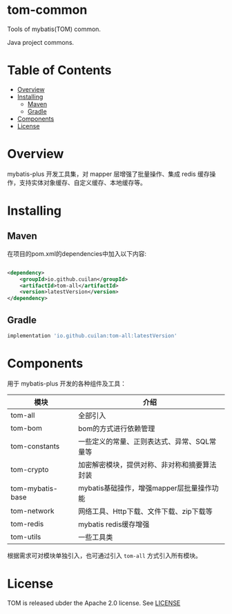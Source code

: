 # tom-common

Tools of mybatis(TOM) common.

Java project commons.

# Table of Contents

- [Overview](#overview)
- [Installing](#installing)
  * [Maven](#maven)
  * [Gradle](#gradle)
- [Components](#components)
- [License](#license)

# Overview

mybatis-plus 开发工具集，对 mapper 层增强了批量操作、集成 redis 缓存操作，支持实体对象缓存、自定义缓存、本地缓存等。

# Installing

## Maven

在项目的pom.xml的dependencies中加入以下内容:

```xml

<dependency>
    <groupId>io.github.cuilan</groupId>
    <artifactId>tom-all</artifactId>
    <version>latestVersion</version>
</dependency>
```

## Gradle

```groovy
implementation 'io.github.cuilan:tom-all:latestVersion'
```

# Components

用于 mybatis-plus 开发的各种组件及工具：

| 模块               | 介绍                          |
|------------------|-----------------------------|
| tom-all          | 全部引入                        |
| tom-bom          | bom的方式进行依赖管理                |
| tom-constants    | 一些定义的常量、正则表达式、异常、SQL常量等     |
| tom-crypto       | 加密解密模块，提供对称、非对称和摘要算法封装      |
| tom-mybatis-base | mybatis基础操作，增强mapper层批量操作功能 |
| tom-network      | 网络工具、Http下载、文件下载、zip下载等     |
| tom-redis        | mybatis redis缓存增强           |
| tom-utils        | 一些工具类                       |

根据需求可对模块单独引入，也可通过引入 `tom-all` 方式引入所有模块。

# License

TOM is released ubder the Apache 2.0 license. See [LICENSE](https://github.com/cuilan/tom-common/blob/master/LICENSE)